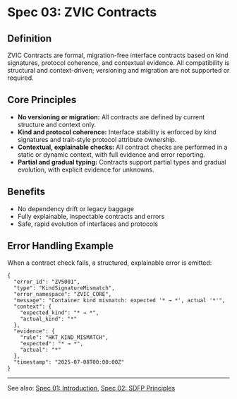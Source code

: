

# Spec 03: ZVIC Contracts

## Definition

ZVIC Contracts are formal, migration-free interface contracts based on kind signatures, protocol coherence, and contextual evidence. All compatibility is structural and context-driven; versioning and migration are not supported or required.

## Core Principles

- **No versioning or migration:** All contracts are defined by current structure and context only.
- **Kind and protocol coherence:** Interface stability is enforced by kind signatures and trait-style protocol attribute ownership.
- **Contextual, explainable checks:** All contract checks are performed in a static or dynamic context, with full evidence and error reporting.
- **Partial and gradual typing:** Contracts support partial types and gradual evolution, with explicit evidence for unknowns.

## Benefits

- No dependency drift or legacy baggage
- Fully explainable, inspectable contracts and errors
- Safe, rapid evolution of interfaces and protocols

## Error Handling Example

When a contract check fails, a structured, explainable error is emitted:

```jsonc
{
  "error_id": "ZV5001",
  "type": "KindSignatureMismatch",
  "error_namespace": "ZVIC_CORE",
  "message": "Container kind mismatch: expected '* → *', actual '*'",
  "context": {
    "expected_kind": "* → *",
    "actual_kind": "*"
  },
  "evidence": {
    "rule": "HKT_KIND_MISMATCH",
    "expected": "* → *",
    "actual": "*"
  },
  "timestamp": "2025-07-08T00:00:00Z"
}
```

---

See also: [Spec 01: Introduction](spec-01-Introduction.md), [Spec 02: SDFP Principles](spec-02-SDFP-Principles.md)

